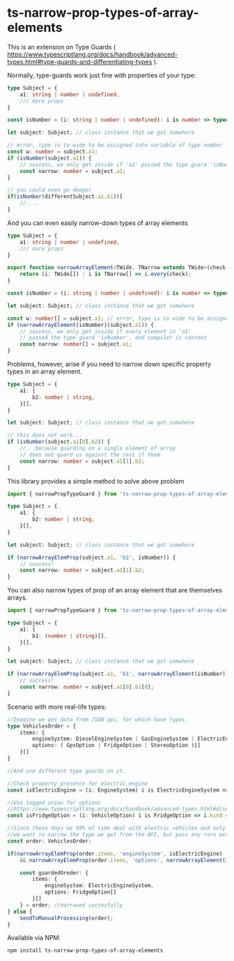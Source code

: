 # ts-narrow-prop-types-of-array-elements

This is an extension on Type Guards ( https://www.typescriptlang.org/docs/handbook/advanced-types.html#type-guards-and-differentiating-types ).

Normally, type-guards work just fine with properties of your type:

```typescript
type Subject = {
    a1: string | number | undefined,
    /// more props
}

const isNumber = (i: string | number | undefined): i is number => typeof i === 'number';

let subject: Subject; // class instance that we got somwhere

// error, type is to wide to be assigned into variable of type number
const w: number = subject.a1; 
if (isNumber(subject.a1)) {
    // success, we only get inside if 'a1' passed the type guard 'isNumber', and compile is content
    const narrow: number = subject.a1; 
}

// you could even go deeper
if(isNumber(differentSubject.a1.b1)){
    //....
}
```

And you can even easily narrow-down types of array elements

```typescript
type Subject = {
    a1: string | number | undefined,
    /// more props
}

export function narrowArrayElement<TWide, TNarrow extends TWide>(check:(i: TWide) => i is TNarrow ){
    return (i: TWide[]) : i is TNarrow[] => i.every(check); 
}

const isNumber = (i: string | number | undefined): i is number => typeof i === 'number';

let subject: Subject; // class instance that we got somwhere

const w: number[] = subject.a1; // error, type is to wide to be assigned into variable of type number[]; 
if (narrowArrayElement(isNumber)(subject.a1)) {
    // success, we only get inside if every element in 'a1' 
    // passed the type guard 'isNumber', and compiler is content
    const narrow: number[] = subject.a1; 
}

```

Problems, however, arise if you need to narrow down specific property types in an array element.

```typescript
type Subject = {
    a1: {
        b2: number | string,   
    }[],
}

let subject: Subject; // class instance that we got somwhere

// this does not work...
if (isNumber(subject.a1[0].b2)) {
    //...because guarding on a single element of array
    // does not guard us against the rest if them.
    const narrow: number = subject.a1[1].b2;
}
```

This library provides a simple method to solve above problem

```typescript
import { narrowPropTypeGuard } from 'ts-narrow-prop-types-of-array-elements';

type Subject = {
    a1: {
        b2: number | string,   
    }[],
}

let subject: Subject; // class instance that we got somwhere

if (narrowArrayElemProp(subject.a1, 'b2', isNumber)) {
    // success!
    const narrow: number = subject.a1[1].b2;
}
```

You can also narrow types of prop of an array element that are themselves arrays.

```typescript
import { narrowPropTypeGuard } from 'ts-narrow-prop-types-of-array-elements';

type Subject = {
    a1: {
        b1: (number | string)[],
    }[],
}

let subject: Subject; // class instance that we got somwhere

if (narrowArrayElemProp(subject.a1, 'b1', narrowArrayElement(isNumber))) {
    // success!
    const narrow: number = subject.a1[0].b1[0];
}
```

Scenario with more real-life types:

```typescript
//Imagine we get data from JSON api, for which have types
type VehiclesOrder = {
    items: {
        engineSystem: DieselEngineSystem | GasEngineSystem | ElectricEngineSystem,
        options: ( GpsOption | FridgeOption | StereoOption )[]
    }[]
}

//And use different type guards on it.

//Check property presence for electric engine
const isElectricEngine = (i: EngineSystem) i is ElectricEngineSystem => 'chargerVoltage' in i;

//Use tagged union for options 
//https://www.typescriptlang.org/docs/handbook/advanced-types.html#discriminated-unions
const isFridgeOption = (i: VehicleOption) i is FridgeOption => i.kind === 'FridgeOption';

//Since these days we 99% of time deal with electric vehicles and only fridges are still optional, 
//we want to narrow the type we get from the API, but pass any rare exceptions for manual processing 
const order: VehiclesOrder;

if(narrowArrayElemProp(order.items, 'engineSystem', isElectricEngine)
    && narrowArrayElemProp(order.items, 'options', narrowArrayElement(isFridgeOption)){

    const guardedOreder: {
        items: {
            engineSystem: ElectricEngineSystem,
            options: FridgeOption[]
        }[]
    } = order; //narrowed succesfully
} else {
    sendToManualProcessing(order);
}
```

Available via NPM:

`npm install ts-narrow-prop-types-of-array-elements`









